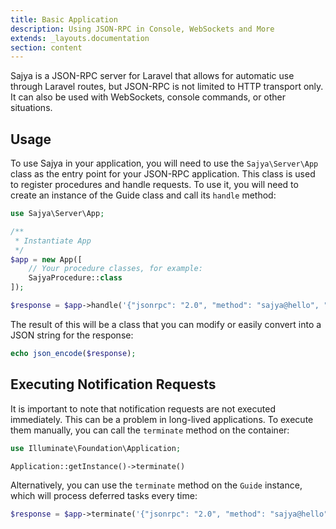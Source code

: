 ```yaml
---
title: Basic Application
description: Using JSON-RPC in Console, WebSockets and More
extends: _layouts.documentation
section: content
---
```



Sajya is a JSON-RPC server for Laravel that allows for automatic use through Laravel routes, but JSON-RPC is not limited to HTTP transport only. It can also be used with WebSockets, console commands, or other situations.

## Usage

To use Sajya in your application, you will need to use the `Sajya\Server\App` class as the entry point for your JSON-RPC application. This class is used to register procedures and handle requests. To use it, you will need to create an instance of the Guide class and call its `handle` method:


```php
use Sajya\Server\App;

/**
 * Instantiate App
 */
$app = new App([
    // Your procedure classes, for example:
    SajyaProcedure::class
]);

$response = $app->handle('{"jsonrpc": "2.0", "method": "sajya@hello", "id": 1}');
```

The result of this will be a class that you can modify or easily convert into a JSON string for the response:

```php
echo json_encode($response);
```


## Executing Notification Requests


It is important to note that notification requests are not executed immediately. This can be a problem in long-lived applications. To execute them manually, you can call the `terminate` method on the container:


```php
use Illuminate\Foundation\Application;

Application::getInstance()->terminate()
```

Alternatively, you can use the `terminate` method on the `Guide` instance, which will process deferred tasks every time:

```php
$response = $app->terminate('{"jsonrpc": "2.0", "method": "sajya@hello", "id": 1}');
```
